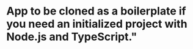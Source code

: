 # App to be cloned as a boilerplate if you need an initialized project with Node.js and TypeScript."
